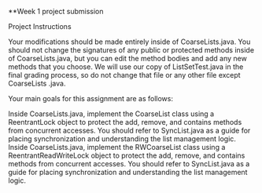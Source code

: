 **Week 1 project submission

Project Instructions

Your modifications should be made entirely inside of CoarseLists.java. You should not change the signatures of any public or protected methods inside of CoarseLists.java, but you can edit the method bodies and add any new methods that you choose. We will use our copy of ListSetTest.java in the final grading process, so do not change that file or any other file except CoarseLists .java.

Your main goals for this assignment are as follows:

Inside CoarseLists.java, implement the CoarseList class using a ReentrantLock object to protect the add, remove, and contains methods from concurrent accesses. You should refer to SyncList.java as a guide for placing synchronization and understanding the list management logic.
Inside CoarseLists.java, implement the RWCoarseList class using a ReentrantReadWriteLock object to protect the add, remove, and contains methods from concurrent accesses. You should refer to SyncList.java as a guide for placing synchronization and understanding the list management logic.
